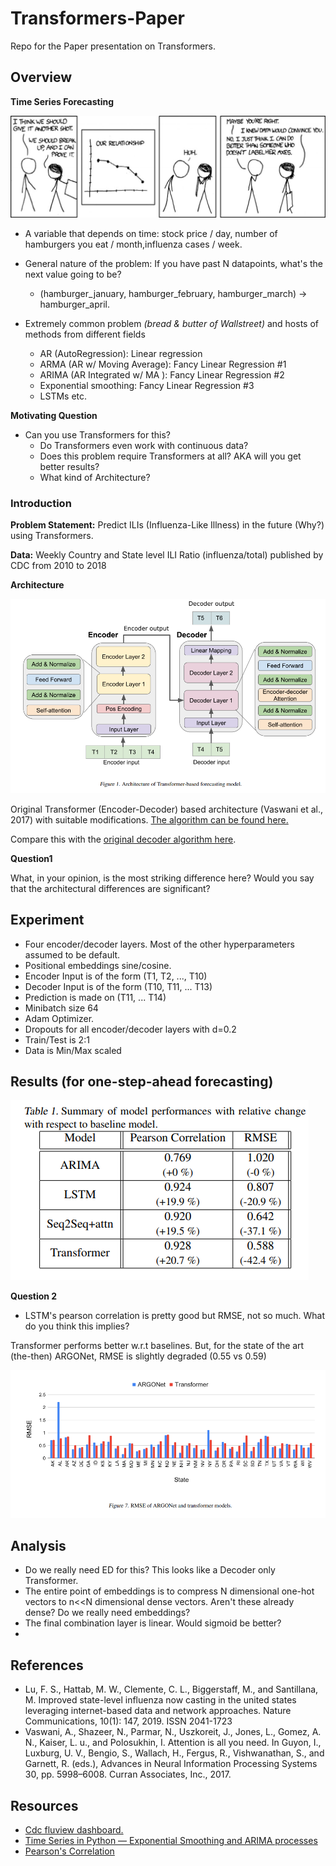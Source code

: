 # Transformers-Paper
Repo for the Paper presentation on Transformers.

## Overview
**Time Series Forecasting**

![img_2.png](assets/img_2.png)

* A variable that depends on time: stock price / day, number of hamburgers you eat / month,influenza cases / week.


* General nature of the problem: If you have past N datapoints, what's the next value going to be?
  * (hamburger_january, hamburger_february, hamburger_march) -> hamburger_april.


* Extremely common problem _(bread & butter of Wallstreet)_ and hosts of methods from different fields
  * AR (AutoRegression): Linear regression
  * ARMA (AR w/ Moving Average): Fancy Linear Regression #1
  * ARIMA (AR Integrated w/ MA ): Fancy Linear Regression #2
  * Exponential smoothing: Fancy Linear Regression #3
  * LSTMs etc.

**Motivating Question**

* Can you use Transformers for this?
  * Do Transformers even work with continuous data?
  * Does this problem require Transformers at all? AKA will you get better results?
  * What kind of Architecture?

### Introduction
**Problem Statement:** Predict ILIs (Influenza-Like Illness) in the future (Why?) using Transformers.

**Data:**  Weekly Country and State level ILI Ratio (influenza/total) published by CDC from 2010 to 2018

**Architecture**

![](assets/architecture.png)

Original Transformer (Encoder-Decoder) based architecture (Vaswani et al., 2017) with suitable modifications. [The algorithm can be found here.](Algorithm%20for%20Time%20Series%20Forecasting.pdf)

Compare this with the [original decoder algorithm here](assets/EDoriginal.png).

**Question1** 

What, in your opinion, is the most striking difference here? Would you say that the architectural differences are significant?

## Experiment
* Four encoder/decoder layers. Most of the other hyperparameters assumed to be default.
* Positional embeddings sine/cosine.
* Encoder Input is of the form (T1, T2, ..., T10)
* Decoder Input is of the form (T10, T11, ... T13)
* Prediction is made on (T11, ... T14)
* Minibatch size 64
* Adam Optimizer.
* Dropouts for all encoder/decoder layers with d=0.2
* Train/Test is 2:1
* Data is Min/Max scaled

## Results (for one-step-ahead forecasting)
![img.png](assets/img.png)

**Question 2**
* LSTM's pearson correlation is pretty good but RMSE, not so much. What do you think this implies?

Transformer performs better w.r.t baselines. But, for the state of the art (the-then) ARGONet, RMSE is slightly degraded (0.55 vs 0.59)

![img_1.png](img_1.png)

## Analysis
* Do we really need ED for this? This looks like a Decoder only Transformer.
* The entire point of embeddings is to compress N dimensional one-hot vectors to n<<N dimensional dense vectors. Aren't these already dense? Do we really need embeddings?
* The final combination layer is linear. Would sigmoid be better?
* 

## References
- Lu, F. S., Hattab, M. W., Clemente, C. L., Biggerstaff, M.,
and Santillana, M. Improved state-level influenza now casting in the united states leveraging internet-based data
and network approaches. Nature Communications, 10(1):
147, 2019. ISSN 2041-1723
- Vaswani, A., Shazeer, N., Parmar, N., Uszkoreit, J., Jones,
L., Gomez, A. N., Kaiser, L. u., and Polosukhin, I. Attention is all you need. In Guyon, I., Luxburg, U. V., Bengio, S., Wallach, H., Fergus, R., Vishwanathan, S., and
Garnett, R. (eds.), Advances in Neural Information Processing Systems 30, pp. 5998–6008. Curran Associates,
Inc., 2017.

## Resources
- [Cdc fluview dashboard.](https://gis.cdc.gov/grasp/fluview/fluportaldashboard.html)
- [Time Series in Python — Exponential Smoothing and ARIMA processes](https://towardsdatascience.com/time-series-in-python-exponential-smoothing-and-arima-processes-2c67f2a52788)
- [Pearson's Correlation](https://en.wikipedia.org/wiki/Pearson_correlation_coefficient)







